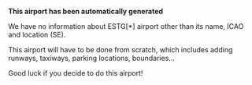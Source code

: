 **This airport has been automatically generated**

We have no information about ESTG[*] airport other than its name, ICAO and location (SE).

This airport will have to be done from scratch, which includes adding runways, taxiways, parking locations, boundaries...

Good luck if you decide to do this airport!